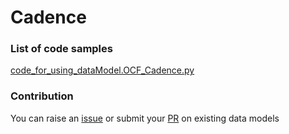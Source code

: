 # Cadence

### List of code samples 

<!-- 50-List of code -->

<!-- [code entry](link) -->
[code_for_using_dataModel.OCF_Cadence.py](https://github.com/smart-data-models/dataModel.OCF/blob/master/Cadence/code/code_for_using_dataModel.OCF_Cadence.py)


<!-- /50-List of code -->

### Contribution
You can raise an [issue](https://github.com/smart-data-models/dataModel.OCF/issues) or submit your [PR](https://github.com/smart-data-models/dataModel.OCF/pulls) on existing data models
